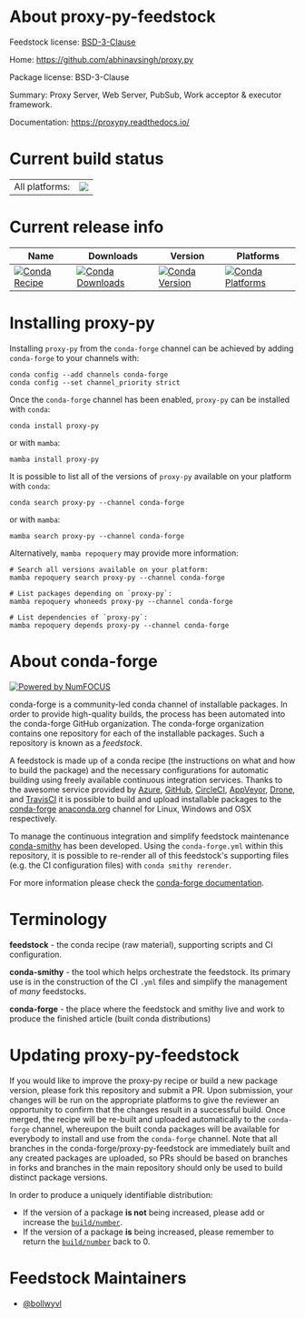 About proxy-py-feedstock
========================

Feedstock license: [BSD-3-Clause](https://github.com/conda-forge/proxy-py-feedstock/blob/main/LICENSE.txt)

Home: https://github.com/abhinavsingh/proxy.py

Package license: BSD-3-Clause

Summary: Proxy Server, Web Server, PubSub, Work acceptor & executor framework.

Documentation: https://proxypy.readthedocs.io/

Current build status
====================


<table><tr><td>All platforms:</td>
    <td>
      <a href="https://dev.azure.com/conda-forge/feedstock-builds/_build/latest?definitionId=19362&branchName=main">
        <img src="https://dev.azure.com/conda-forge/feedstock-builds/_apis/build/status/proxy-py-feedstock?branchName=main">
      </a>
    </td>
  </tr>
</table>

Current release info
====================

| Name | Downloads | Version | Platforms |
| --- | --- | --- | --- |
| [![Conda Recipe](https://img.shields.io/badge/recipe-proxy--py-green.svg)](https://anaconda.org/conda-forge/proxy-py) | [![Conda Downloads](https://img.shields.io/conda/dn/conda-forge/proxy-py.svg)](https://anaconda.org/conda-forge/proxy-py) | [![Conda Version](https://img.shields.io/conda/vn/conda-forge/proxy-py.svg)](https://anaconda.org/conda-forge/proxy-py) | [![Conda Platforms](https://img.shields.io/conda/pn/conda-forge/proxy-py.svg)](https://anaconda.org/conda-forge/proxy-py) |

Installing proxy-py
===================

Installing `proxy-py` from the `conda-forge` channel can be achieved by adding `conda-forge` to your channels with:

```
conda config --add channels conda-forge
conda config --set channel_priority strict
```

Once the `conda-forge` channel has been enabled, `proxy-py` can be installed with `conda`:

```
conda install proxy-py
```

or with `mamba`:

```
mamba install proxy-py
```

It is possible to list all of the versions of `proxy-py` available on your platform with `conda`:

```
conda search proxy-py --channel conda-forge
```

or with `mamba`:

```
mamba search proxy-py --channel conda-forge
```

Alternatively, `mamba repoquery` may provide more information:

```
# Search all versions available on your platform:
mamba repoquery search proxy-py --channel conda-forge

# List packages depending on `proxy-py`:
mamba repoquery whoneeds proxy-py --channel conda-forge

# List dependencies of `proxy-py`:
mamba repoquery depends proxy-py --channel conda-forge
```


About conda-forge
=================

[![Powered by
NumFOCUS](https://img.shields.io/badge/powered%20by-NumFOCUS-orange.svg?style=flat&colorA=E1523D&colorB=007D8A)](https://numfocus.org)

conda-forge is a community-led conda channel of installable packages.
In order to provide high-quality builds, the process has been automated into the
conda-forge GitHub organization. The conda-forge organization contains one repository
for each of the installable packages. Such a repository is known as a *feedstock*.

A feedstock is made up of a conda recipe (the instructions on what and how to build
the package) and the necessary configurations for automatic building using freely
available continuous integration services. Thanks to the awesome service provided by
[Azure](https://azure.microsoft.com/en-us/services/devops/), [GitHub](https://github.com/),
[CircleCI](https://circleci.com/), [AppVeyor](https://www.appveyor.com/),
[Drone](https://cloud.drone.io/welcome), and [TravisCI](https://travis-ci.com/)
it is possible to build and upload installable packages to the
[conda-forge](https://anaconda.org/conda-forge) [anaconda.org](https://anaconda.org/)
channel for Linux, Windows and OSX respectively.

To manage the continuous integration and simplify feedstock maintenance
[conda-smithy](https://github.com/conda-forge/conda-smithy) has been developed.
Using the ``conda-forge.yml`` within this repository, it is possible to re-render all of
this feedstock's supporting files (e.g. the CI configuration files) with ``conda smithy rerender``.

For more information please check the [conda-forge documentation](https://conda-forge.org/docs/).

Terminology
===========

**feedstock** - the conda recipe (raw material), supporting scripts and CI configuration.

**conda-smithy** - the tool which helps orchestrate the feedstock.
                   Its primary use is in the construction of the CI ``.yml`` files
                   and simplify the management of *many* feedstocks.

**conda-forge** - the place where the feedstock and smithy live and work to
                  produce the finished article (built conda distributions)


Updating proxy-py-feedstock
===========================

If you would like to improve the proxy-py recipe or build a new
package version, please fork this repository and submit a PR. Upon submission,
your changes will be run on the appropriate platforms to give the reviewer an
opportunity to confirm that the changes result in a successful build. Once
merged, the recipe will be re-built and uploaded automatically to the
`conda-forge` channel, whereupon the built conda packages will be available for
everybody to install and use from the `conda-forge` channel.
Note that all branches in the conda-forge/proxy-py-feedstock are
immediately built and any created packages are uploaded, so PRs should be based
on branches in forks and branches in the main repository should only be used to
build distinct package versions.

In order to produce a uniquely identifiable distribution:
 * If the version of a package **is not** being increased, please add or increase
   the [``build/number``](https://docs.conda.io/projects/conda-build/en/latest/resources/define-metadata.html#build-number-and-string).
 * If the version of a package **is** being increased, please remember to return
   the [``build/number``](https://docs.conda.io/projects/conda-build/en/latest/resources/define-metadata.html#build-number-and-string)
   back to 0.

Feedstock Maintainers
=====================

* [@bollwyvl](https://github.com/bollwyvl/)

